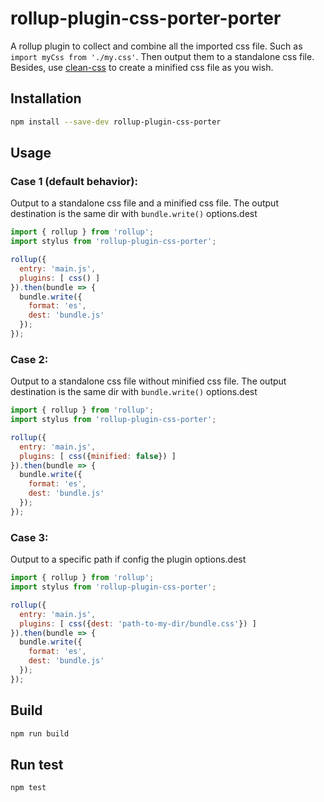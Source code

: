 # rollup-plugin-css-porter-porter

A rollup plugin to collect and combine all the imported css file. Such as `import myCss from './my.css'`. 
Then output them to a standalone css file. Besides, use [clean-css](https://www.npmjs.com/package/clean-css) 
to create a minified css file as you wish.

## Installation

```bash
npm install --save-dev rollup-plugin-css-porter
```

## Usage

### Case 1 (default behavior):
Output to a standalone css file and a minified css file.
The output destination is the same dir with `bundle.write()` options.dest

```js
import { rollup } from 'rollup';
import stylus from 'rollup-plugin-css-porter';

rollup({
  entry: 'main.js',
  plugins: [ css() ]
}).then(bundle => {
  bundle.write({
    format: 'es',
    dest: 'bundle.js'
  });
});
```

### Case 2:
Output to a standalone css file without minified css file.
The output destination is the same dir with `bundle.write()` options.dest

```js
import { rollup } from 'rollup';
import stylus from 'rollup-plugin-css-porter';

rollup({
  entry: 'main.js',
  plugins: [ css({minified: false}) ]
}).then(bundle => {
  bundle.write({
    format: 'es',
    dest: 'bundle.js'
  });
});
```

### Case 3:
Output to a specific path if config the plugin options.dest

```js
import { rollup } from 'rollup';
import stylus from 'rollup-plugin-css-porter';

rollup({
  entry: 'main.js',
  plugins: [ css({dest: 'path-to-my-dir/bundle.css'}) ]
}).then(bundle => {
  bundle.write({
    format: 'es',
    dest: 'bundle.js'
  });
});
```

## Build

```bash
npm run build
```
## Run test

```bash
npm test
```